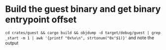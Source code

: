 # Build the guest binary and get binary entrypoint offset

`cd crates/guest && cargo build && objdump -d target/debug/guest | grep _start -m 1 | awk '{printf "0x%x\n", strtonum("0x"$1)}'`
and note the output